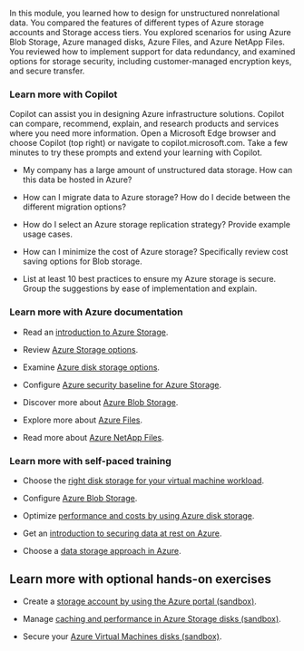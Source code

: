 In this module, you learned how to design for unstructured nonrelational data. You compared the features of different types of Azure storage accounts and Storage access tiers. You explored scenarios for using Azure Blob Storage, Azure managed disks, Azure Files, and Azure NetApp Files. You reviewed how to implement support for data redundancy, and examined options for storage security, including customer-managed encryption keys, and secure transfer.

### Learn more with Copilot

Copilot can assist you in designing Azure infrastructure solutions. Copilot can compare, recommend, explain, and research products and services where you need more information. Open a Microsoft Edge browser and choose Copilot (top right) or navigate to copilot.microsoft.com. Take a few minutes to try these prompts and extend your learning with Copilot. 

- My company has a large amount of unstructured data storage. How can this data be hosted in Azure? 

- How can I migrate data to Azure storage? How do I decide between the different migration options?

- How do I select an Azure storage replication strategy? Provide example usage cases. 

- How can I minimize the cost of Azure storage? Specifically review cost saving options for Blob storage. 

- List at least 10 best practices to ensure my Azure storage is secure. Group the suggestions by ease of implementation and explain. 

### Learn more with Azure documentation

- Read an [introduction to Azure Storage](/azure/storage/common/storage-introduction?toc=/azure/storage/blobs/toc.json).

- Review [Azure Storage options](/azure/cloud-adoption-framework/ready/considerations/storage-options).

- Examine [Azure disk storage options](/azure/virtual-machines/managed-disks-overview).

- Configure [Azure security baseline for Azure Storage](/security/benchmark/azure/baselines/storage-security-baseline).

- Discover more about [Azure Blob Storage](/azure/storage/blobs/storage-blobs-overview).

- Explore more about [Azure Files](/azure/storage/files/storage-files-introduction).

- Read more about [Azure NetApp Files](/azure/azure-netapp-files/azure-netapp-files-introduction).

### Learn more with self-paced training

- Choose the [right disk storage for your virtual machine workload](/training/modules/choose-the-right-disk-storage-for-vm-workload/).

- Configure [Azure Blob Storage](/training/modules/configure-blob-storage/).

- Optimize [performance and costs by using Azure disk storage](/training/modules/optimize-performance-and-costs-using-azure-disk-storage/).

- Get an [introduction to securing data at rest on Azure](/training/modules/secure-data-at-rest/).

- Choose a [data storage approach in Azure](/training/modules/choose-storage-approach-in-azure/).

## Learn more with optional hands-on exercises

- Create a [storage account by using the Azure portal (sandbox)](/training/modules/create-azure-storage-account).

- Manage [caching and performance in Azure Storage disks (sandbox)](/training/modules/caching-and-performance-azure-storage-and-disks/).

- Secure your [Azure Virtual Machines disks (sandbox)](/training/modules/secure-your-azure-virtual-machine-disks/).